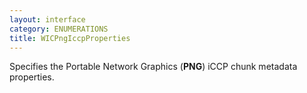 ```yaml
---
layout: interface
category: ENUMERATIONS
title: WICPngIccpProperties
---
```


Specifies the Portable Network Graphics (**PNG**) iCCP chunk metadata properties.
